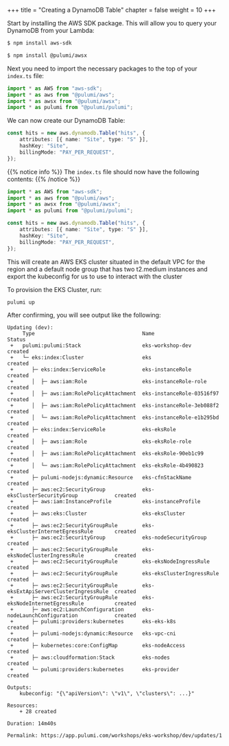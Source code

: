 ﻿+++
title = "Creating a DynamoDB Table"
chapter = false
weight = 10
+++

Start by installing the AWS SDK package. This will allow you to query your DynamoDB from your Lambda:

```bash
$ npm install aws-sdk
``` 
```bash
$ npm install @pulumi/awsx
``` 
 
Next you need to import the necessary packages to the top of  your `index.ts` file:

```typescript
import * as AWS from "aws-sdk";
import * as aws from "@pulumi/aws";
import * as awsx from "@pulumi/awsx";
import * as pulumi from "@pulumi/pulumi";
```

We can now create our DynamoDB Table:

```typescript
const hits = new aws.dynamodb.Table("hits", {
    attributes: [{ name: "Site", type: "S" }],
    hashKey: "Site",
    billingMode: "PAY_PER_REQUEST",
});
```

{{% notice info %}}
The `index.ts` file should now have the following contents:
{{% /notice %}}
```typescript
import * as AWS from "aws-sdk";
import * as aws from "@pulumi/aws";
import * as awsx from "@pulumi/awsx";
import * as pulumi from "@pulumi/pulumi";

const hits = new aws.dynamodb.Table("hits", {
    attributes: [{ name: "Site", type: "S" }],
    hashKey: "Site",
    billingMode: "PAY_PER_REQUEST",
});
```

This will create an AWS EKS cluster situated in the default VPC for the region and a default
node group that has two t2.medium instances and export the kubeconfig for us to use to interact
with the cluster

To provision the EKS Cluster, run:

```bash
pulumi up
```

After confirming, you will see output like the following:

```
Updating (dev):
     Type                                   Name                                   Status
 +   pulumi:pulumi:Stack                    eks-workshop-dev                       created
 +   └─ eks:index:Cluster                   eks                                    created
 +      ├─ eks:index:ServiceRole            eks-instanceRole                       created
 +      │  ├─ aws:iam:Role                  eks-instanceRole-role                  created
 +      │  ├─ aws:iam:RolePolicyAttachment  eks-instanceRole-03516f97              created
 +      │  ├─ aws:iam:RolePolicyAttachment  eks-instanceRole-3eb088f2              created
 +      │  └─ aws:iam:RolePolicyAttachment  eks-instanceRole-e1b295bd              created
 +      ├─ eks:index:ServiceRole            eks-eksRole                            created
 +      │  ├─ aws:iam:Role                  eks-eksRole-role                       created
 +      │  ├─ aws:iam:RolePolicyAttachment  eks-eksRole-90eb1c99                   created
 +      │  └─ aws:iam:RolePolicyAttachment  eks-eksRole-4b490823                   created
 +      ├─ pulumi-nodejs:dynamic:Resource   eks-cfnStackName                       created
 +      ├─ aws:ec2:SecurityGroup            eks-eksClusterSecurityGroup            created
 +      ├─ aws:iam:InstanceProfile          eks-instanceProfile                    created
 +      ├─ aws:eks:Cluster                  eks-eksCluster                         created
 +      ├─ aws:ec2:SecurityGroupRule        eks-eksClusterInternetEgressRule       created
 +      ├─ aws:ec2:SecurityGroup            eks-nodeSecurityGroup                  created
 +      ├─ aws:ec2:SecurityGroupRule        eks-eksNodeClusterIngressRule          created
 +      ├─ aws:ec2:SecurityGroupRule        eks-eksNodeIngressRule                 created
 +      ├─ aws:ec2:SecurityGroupRule        eks-eksClusterIngressRule              created
 +      ├─ aws:ec2:SecurityGroupRule        eks-eksExtApiServerClusterIngressRule  created
 +      ├─ aws:ec2:SecurityGroupRule        eks-eksNodeInternetEgressRule          created
 +      ├─ aws:ec2:LaunchConfiguration      eks-nodeLaunchConfiguration            created
 +      ├─ pulumi:providers:kubernetes      eks-eks-k8s                            created
 +      ├─ pulumi-nodejs:dynamic:Resource   eks-vpc-cni                            created
 +      ├─ kubernetes:core:ConfigMap        eks-nodeAccess                         created
 +      ├─ aws:cloudformation:Stack         eks-nodes                              created
 +      └─ pulumi:providers:kubernetes      eks-provider                           created

Outputs:
    kubeconfig: "{\"apiVersion\": \"v1\", \"clusters\": ...}" 

Resources:
    + 28 created

Duration: 14m40s

Permalink: https://app.pulumi.com/workshops/eks-workshop/dev/updates/1
```
